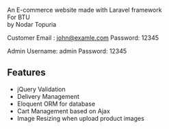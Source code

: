 An E-commerce website made with Laravel framework \
For BTU  
by Nodar Topuria

Customer
Email   : john@examle.com
Password: 12345

Admin
Username: admin
Password: 12345


## Features ##
- jQuery Validation
- Delivery Management
- Eloquent ORM for database
- Cart Management based on Ajax
- Image Resizing when upload product images
